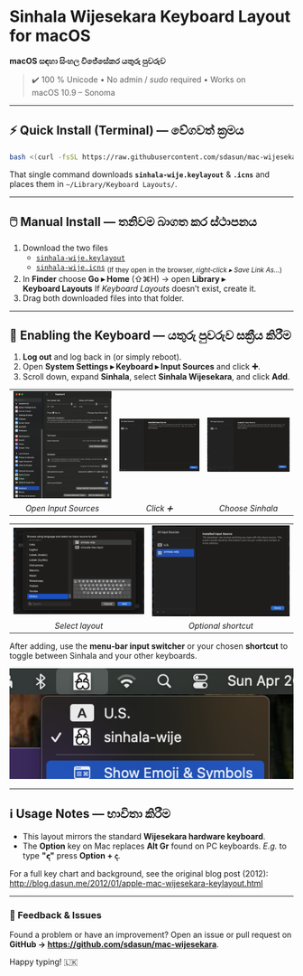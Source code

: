 # Sinhala Wijesekara Keyboard Layout for macOS
**macOS සඳහා සිංහල විජේසේකර යතුරු පුවරුව**

> ✔️ 100 % Unicode • No admin / *sudo* required • Works on macOS 10.9 – Sonoma

---

## ⚡️ Quick Install (Terminal) — වේගවත් ක්‍රමය

```bash
bash <(curl -fsSL https://raw.githubusercontent.com/sdasun/mac-wijesekara/master/install-wijesekara.sh)
```

That single command downloads **`sinhala‑wije.keylayout`** & **`.icns`** and places them in
`~/Library/Keyboard Layouts/`.

---

## 🖱️ Manual Install — තනිවම බාගත කර ස්ථාපනය

1. Download the two files
   * [`sinhala-wije.keylayout`](https://raw.githubusercontent.com/sdasun/mac-wijesekara/master/sinhala-wije.keylayout)
   * [`sinhala-wije.icns`](https://raw.githubusercontent.com/sdasun/mac-wijesekara/master/sinhala-wije.icns)
   <sub>(If they open in the browser, *right‑click ▸ Save Link As…*)</sub>
2. In **Finder** choose **Go ▸ Home** (⇧⌘H) → open **Library ▸ Keyboard Layouts**
   If *Keyboard Layouts* doesn’t exist, create it.
3. Drag both downloaded files into that folder.

---

## 🔑 Enabling the Keyboard — යතුරු පුවරුව සක්‍රීය කිරීම

1. **Log out** and log back in (or simply reboot).
2. Open **System Settings ▸ Keyboard ▸ Input Sources** and click **➕**.
3. Scroll down, expand **Sinhala**, select **Sinhala Wijesekara**, and click **Add**.

| | | |
|:-:|:-:|:-:|
| ![Step 1](https://github.com/sdasun/mac-wijesekara/blob/master/images/step1.png?raw=true) | ![Step 2](https://github.com/sdasun/mac-wijesekara/blob/master/images/step2.png?raw=true) | ![Step 3](https://github.com/sdasun/mac-wijesekara/blob/master/images/step3.png?raw=true) |
| *Open Input Sources* | *Click ➕* | *Choose Sinhala* |

| | |
|:-:|:-:|
| ![Step 4](https://github.com/sdasun/mac-wijesekara/blob/master/images/step4.png?raw=true) | ![Step 5](https://github.com/sdasun/mac-wijesekara/blob/master/images/step5.png?raw=true) |
| *Select layout* | *Optional shortcut* |

After adding, use the **menu‑bar input switcher** or your chosen **shortcut** to toggle between Sinhala and your other keyboards.

![Keyboard Switcher](https://github.com/sdasun/mac-wijesekara/blob/master/images/screenshot.png?raw=true)

---

## ℹ️ Usage Notes — භාවිතා කිරීම

* This layout mirrors the standard **Wijesekara hardware keyboard**.
* The **Option** key on Mac replaces **Alt Gr** found on PC keyboards.
  *E.g.* to type **"ඳ"** press **Option + ද**.

For a full key chart and background, see the original blog post (2012):
<http://blog.dasun.me/2012/01/apple-mac-wijesekara-keylayout.html>

---

### 🙏  Feedback & Issues

Found a problem or have an improvement?
Open an issue or pull request on **GitHub → <https://github.com/sdasun/mac-wijesekara>**.

Happy typing! 🇱🇰
